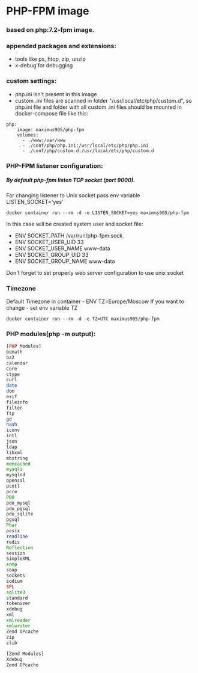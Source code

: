 # PHP-FPM image
### based on php:7.2-fpm image.
### appended packages and extensions:
* tools like ps, htop, zip, unzip
* x-debug for debugging
### custom settings:
* php.ini isn't present in this image
* custom .ini files are scanned in folder "/usr/local/etc/php/custom.d",
so php.ini file and folder with all custom .ini files should be mounted in docker-compose file like this:
```
php:
    image: maximus905/php-fpm
    volumes:
      - ./www:/var/www
      - ./conf/php/php.ini:/usr/local/etc/php/php.ini
      - ./conf/php/custom.d:/usr/local/etc/php/custom.d
```
### PHP-FPM listener configuration:
##### By default php-fpm listen TCP socket (port 9000).
For changing listener to Unix socket pass env variable LISTEN_SOCKET='yes'
``` 
docker container run --rm -d -e LISTEN_SOCKET=yes maximus905/php-fpm
```
In this case will be created system user and socket file:
* ENV SOCKET_PATH /var/run/php-fpm.sock
* ENV SOCKET_USER_UID 33
* ENV SOCKET_USER_NAME www-data
* ENV SOCKET_GROUP_UID 33
* ENV SOCKET_GROUP_NAME www-data 

Don't forget to set properly web server configuration to use unix socket 

### Timezone
Default Timezone in container - ENV TZ=Europe/Moscow
If you want to change - set env variable TZ 
``` 
docker container run --rm -d -e TZ=UTC maximus905/php-fpm
```
### PHP modules(php -m output):
``` php
[PHP Modules]          
bcmath                 
bz2                    
calendar               
Core                   
ctype                  
curl                   
date                   
dom                    
exif                   
fileinfo               
filter                 
ftp                    
gd                     
hash                   
iconv                  
intl                   
json                   
ldap                   
libxml                 
mbstring               
memcached              
mysqli                 
mysqlnd                
openssl                
pcntl                  
pcre                   
PDO                    
pdo_mysql              
pdo_pgsql              
pdo_sqlite             
pgsql                  
Phar                   
posix                  
readline               
redis                  
Reflection             
session                
SimpleXML
snmp              
soap                   
sockets                
sodium                 
SPL                    
sqlite3                
standard               
tokenizer              
xdebug                 
xml                    
xmlreader              
xmlwriter              
Zend OPcache           
zip                    
zlib                   
                       
[Zend Modules]         
Xdebug                 
Zend OPcache           
```